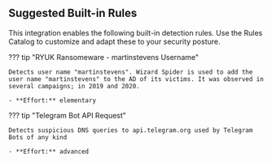 ## Suggested Built-in Rules

This integration enables the following built-in detection rules. Use the Rules Catalog to customize and adapt these to your security posture.


??? tip "RYUK Ransomeware - martinstevens Username"
    
    Detects user name "martinstevens". Wizard Spider is used to add the user name "martinstevens" to the AD of its victims. It was observed in several campaigns; in 2019 and 2020.
    
    - **Effort:** elementary

??? tip "Telegram Bot API Request"
    
    Detects suspicious DNS queries to api.telegram.org used by Telegram Bots of any kind
    
    - **Effort:** advanced
